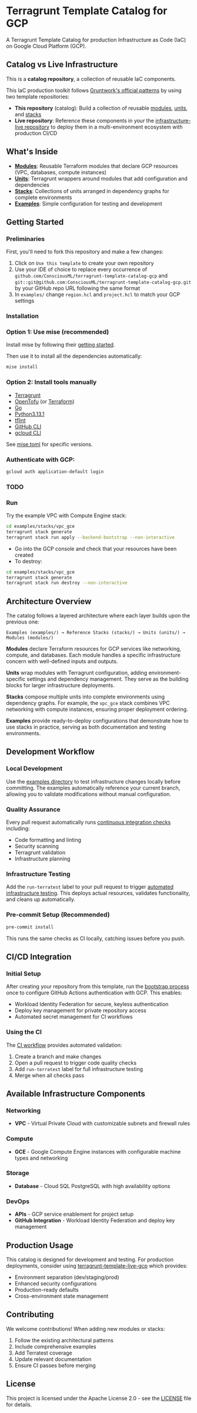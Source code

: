 # Terragrunt Template Catalog for GCP

A Terragrunt Template Catalog for production Infrastructure as Code (IaC) on Google Cloud Platform (GCP).

## Catalog vs Live Infrastructure

This is a **catalog repository**, a collection of reusable IaC components.

This IaC production toolkit follows [Gruntwork's official patterns](https://github.com/gruntwork-io/terragrunt-infrastructure-catalog-example) by using two template repositories:
- **This repository** (catalog): Build a collection of reusable [modules](./modules), [units](./units/), and [stacks](./stacks/)
- **Live repository**: Reference these components in your the [infrastructure-live repository](https://github.com/ConsciousML/terragrunt-template-live-gcp) to deploy them in a multi-environment ecosystem with production CI/CD

## What's Inside
- **[Modules](modules/README.md)**: Reusable Terraform modules that declare GCP resources (VPC, databases, compute instances)
- **[Units](units/README.md)**: Terragrunt wrappers around modules that add configuration and dependencies
- **[Stacks](stacks/README.md)**: Collections of units arranged in dependency graphs for complete environments
- **[Examples](examples/README.md)**: Simple configuration for testing and development

## Getting Started

### Preliminaries
First, you'll need to fork this repository and make a few changes:
1. Click on `Use this template` to create your own repository
2. Use your IDE of choice to replace every occurrence of `github.com/ConsciousML/terragrunt-template-catalog-gcp` and `git::git@github.com:ConsciousML/terragrunt-template-catalog-gcp.git` by your GitHub repo URL following the same format
3. In `examples/` change `region.hcl` and `project.hcl` to match your GCP settings

### Installation

### Option 1: Use mise (recommended)
Install mise by following their [getting started](https://mise.jdx.dev/getting-started.html). 

Then use it to install all the dependencies automatically:
```bash
mise install
```

### Option 2: Install tools manually
- [Terragrunt](https://terragrunt.gruntwork.io/docs/getting-started/install/)
- [OpenTofu](https://opentofu.org/docs/intro/install/) (or [Terraform](https://developer.hashicorp.com/terraform/install))
- [Go](https://go.dev/doc/install)
- [Python3.13.1](https://www.python.org/downloads/)
- [tflint](https://github.com/terraform-linters/tflint)
- [GitHub CLI](https://github.com/cli/cli#installation)
- [gcloud CLI](https://cloud.google.com/sdk/docs/install)

See [mise.toml](./mise.toml) for specific versions.

### Authenticate with GCP:
```bash
gcloud auth application-default login
```

### TODO

### Run

Try the example VPC with Compute Engine stack:

```bash
cd examples/stacks/vpc_gce
terragrunt stack generate
terragrunt stack run apply --backend-bootstrap --non-interactive
```

- Go into the GCP console and check that your resources have been created
- To destroy:

```bash
cd examples/stacks/vpc_gce
terragrunt stack generate
terragrunt stack run destroy --non-interactive
```

## Architecture Overview

The catalog follows a layered architecture where each layer builds upon the previous one:

```
Examples (examples/) → Reference Stacks (stacks/) → Units (units/) → Modules (modules/)
```

**Modules** declare Terraform resources for GCP services like networking, compute, and databases. Each module handles a specific infrastructure concern with well-defined inputs and outputs.

**Units** wrap modules with Terragrunt configuration, adding environment-specific settings and dependency management. They serve as the building blocks for larger infrastructure deployments.

**Stacks** compose multiple units into complete environments using dependency graphs. For example, the `vpc_gce` stack combines VPC networking with compute instances, ensuring proper deployment ordering.

**Examples** provide ready-to-deploy configurations that demonstrate how to use stacks in practice, serving as both documentation and testing environments.

## Development Workflow

### Local Development
Use the [examples directory](examples/README.md) to test infrastructure changes locally before committing. The examples automatically reference your current branch, allowing you to validate modifications without manual configuration.

### Quality Assurance
Every pull request automatically runs [continuous integration checks](docs/continuous-integration.md) including:
- Code formatting and linting
- Security scanning
- Terragrunt validation
- Infrastructure planning

### Infrastructure Testing
Add the `run-terratest` label to your pull request to trigger [automated infrastructure testing](tests/README.md). This deploys actual resources, validates functionality, and cleans up automatically.

### Pre-commit Setup (Recommended)
```bash
pre-commit install
```

This runs the same checks as CI locally, catching issues before you push.

## CI/CD Integration

### Initial Setup
After creating your repository from this template, run the [bootstrap process](bootstrap/README.md) once to configure GitHub Actions authentication with GCP. This enables:

- Workload Identity Federation for secure, keyless authentication
- Deploy key management for private repository access
- Automated secret management for CI workflows

### Using the CI
The [CI workflow](docs/continuous-integration.md) provides automated validation:
1. Create a branch and make changes
2. Open a pull request to trigger code quality checks
3. Add `run-terratest` label for full infrastructure testing
4. Merge when all checks pass

## Available Infrastructure Components

### Networking
- **VPC** - Virtual Private Cloud with customizable subnets and firewall rules

### Compute
- **GCE** - Google Compute Engine instances with configurable machine types and networking

### Storage
- **Database** - Cloud SQL PostgreSQL with high availability options

### DevOps
- **APIs** - GCP service enablement for project setup
- **GitHub Integration** - Workload Identity Federation and deploy key management

## Production Usage

This catalog is designed for development and testing. For production deployments, consider using [terragrunt-template-live-gcp](https://github.com/ConsciousML/terragrunt-template-live-gcp) which provides:
- Environment separation (dev/staging/prod)
- Enhanced security configurations
- Production-ready defaults
- Cross-environment state management

## Contributing

We welcome contributions! When adding new modules or stacks:
1. Follow the existing architectural patterns
2. Include comprehensive examples
3. Add Terratest coverage
4. Update relevant documentation
5. Ensure CI passes before merging

## License

This project is licensed under the Apache License 2.0 - see the [LICENSE](LICENSE) file for details.
